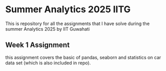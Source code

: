 # Summer Analytics 2025 IITG
This is repository for all the assignments that I have solve during the summer Analytics 2025 by IIT Guwahati

## Week 1 Assignment
this assignment covers the basic of pandas, seaborn and statistics on car data set (which is also included in repo).
